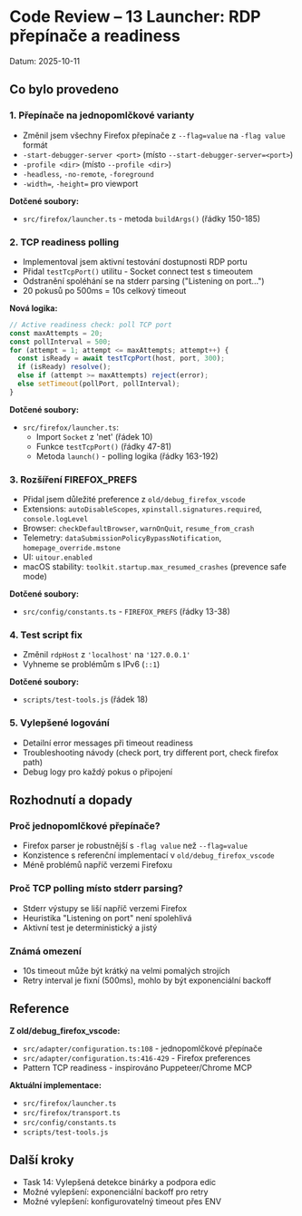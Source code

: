 # Code Review – 13 Launcher: RDP přepínače a readiness

Datum: 2025-10-11

## Co bylo provedeno

### 1. Přepínače na jednopomlčkové varianty
- Změnil jsem všechny Firefox přepínače z `--flag=value` na `-flag value` formát
- `-start-debugger-server <port>` (místo `--start-debugger-server=<port>`)
- `-profile <dir>` (místo `--profile <dir>`)
- `-headless`, `-no-remote`, `-foreground`
- `-width=`, `-height=` pro viewport

**Dotčené soubory:**
- `src/firefox/launcher.ts` - metoda `buildArgs()` (řádky 150-185)

### 2. TCP readiness polling
- Implementoval jsem aktivní testování dostupnosti RDP portu
- Přidal `testTcpPort()` utilitu - Socket connect test s timeoutem
- Odstranění spoléhání se na stderr parsing ("Listening on port...")
- 20 pokusů po 500ms = 10s celkový timeout

**Nová logika:**
```typescript
// Active readiness check: poll TCP port
const maxAttempts = 20;
const pollInterval = 500;
for (attempt = 1; attempt <= maxAttempts; attempt++) {
  const isReady = await testTcpPort(host, port, 300);
  if (isReady) resolve();
  else if (attempt >= maxAttempts) reject(error);
  else setTimeout(pollPort, pollInterval);
}
```

**Dotčené soubory:**
- `src/firefox/launcher.ts`:
  - Import `Socket` z 'net' (řádek 10)
  - Funkce `testTcpPort()` (řádky 47-81)
  - Metoda `launch()` - polling logika (řádky 163-192)

### 3. Rozšíření FIREFOX_PREFS
- Přidal jsem důležité preference z `old/debug_firefox_vscode`
- Extensions: `autoDisableScopes`, `xpinstall.signatures.required`, `console.logLevel`
- Browser: `checkDefaultBrowser`, `warnOnQuit`, `resume_from_crash`
- Telemetry: `dataSubmissionPolicyBypassNotification`, `homepage_override.mstone`
- UI: `uitour.enabled`
- macOS stability: `toolkit.startup.max_resumed_crashes` (prevence safe mode)

**Dotčené soubory:**
- `src/config/constants.ts` - `FIREFOX_PREFS` (řádky 13-38)

### 4. Test script fix
- Změnil `rdpHost` z `'localhost'` na `'127.0.0.1'`
- Vyhneme se problémům s IPv6 (`::1`)

**Dotčené soubory:**
- `scripts/test-tools.js` (řádek 18)

### 5. Vylepšené logování
- Detailní error messages při timeout readiness
- Troubleshooting návody (check port, try different port, check firefox path)
- Debug logy pro každý pokus o připojení

## Rozhodnutí a dopady

### Proč jednopomlčkové přepínače?
- Firefox parser je robustnější s `-flag value` než `--flag=value`
- Konzistence s referenční implementací v `old/debug_firefox_vscode`
- Méně problémů napříč verzemi Firefoxu

### Proč TCP polling místo stderr parsing?
- Stderr výstupy se liší napříč verzemi Firefox
- Heuristika "Listening on port" není spolehlivá
- Aktivní test je deterministický a jistý

### Známá omezení
- 10s timeout může být krátký na velmi pomalých strojích
- Retry interval je fixní (500ms), mohlo by být exponenciální backoff

## Reference

**Z old/debug_firefox_vscode:**
- `src/adapter/configuration.ts:108` - jednopomlčkové přepínače
- `src/adapter/configuration.ts:416-429` - Firefox preferences
- Pattern TCP readiness - inspirováno Puppeteer/Chrome MCP

**Aktuální implementace:**
- `src/firefox/launcher.ts`
- `src/firefox/transport.ts`
- `src/config/constants.ts`
- `scripts/test-tools.js`

## Další kroky

- Task 14: Vylepšená detekce binárky a podpora edic
- Možné vylepšení: exponenciální backoff pro retry
- Možné vylepšení: konfigurovatelný timeout přes ENV
